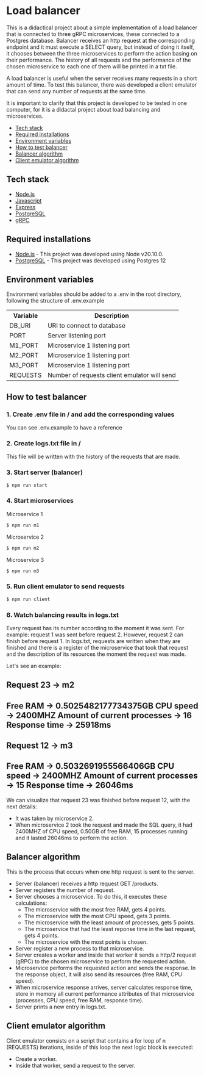 # Load balancer
This is a didactical project about a simple implementation of a load balancer that is connected to three gRPC microservices, these connected to a Postgres database. Balancer receives an http request at the corresponding endpoint and it must execute a SELECT query, but instead of doing it itself, it chooses between the three microservices to perform the action basing on their performance. The history of all requests and the performance of the chosen microservice to each one of them will be printed in a txt file.

A load balancer is useful when the server receives many requests in a short amount of time. To test this balancer, there was developed a client emulator that can send any number of requests at the same time.

It is important to clarify that this project is developed to be tested in one computer, for it is a didactal project about load balancing and microservices.

- [Tech stack](#tech-stack)
- [Required installations](#required-installations)
- [Environment variables](#environment-variables)
- [How to test balancer](#how-to-test-balancer)
- [Balancer algorithm](#balancer-algorithm)
- [Client emulator algorithm](#cliente-emulator-algorithm)

## Tech stack
* [Node.js](https://nodejs.org)
* [Javascript](https://developer.mozilla.org/es/docs/Web/JavaScript)
* [Express](https://expressjs.com)
* [PostgreSQL](https://www.postgresql.org/)
* [gRPC](https://grpc.io/)

## Required installations
* [Node.js](https://nodejs.org/) - This project was developed using Node v20.10.0.
* [PostgreSQL](https://www.postgresql.org/) - This project was developed using Postgres 12

## Environment variables
Environment variables should be added to a .env in the root directory, following the structure of .env.example
<table>
<tr>
<th>Variable</th>
<th>Description</th>
</tr>
<tr>
<td>DB_URI</td>
<td>URI to connect to database</td>
</tr>
<tr>
<td>PORT</td>
<td>Server listening port</td>
</tr>
<tr>
<td>M1_PORT</td>
<td>Microservice 1 listening port</td>
</tr>
<tr>
<td>M2_PORT</td>
<td>Microservice 1 listening port</td>
</tr>
<tr>
<td>M3_PORT</td>
<td>Microservice 1 listening port</td>
</tr>
<tr>
<td>REQUESTS</td>
<td>Number of requests client emulator will send</td>
</tr>
</table>

## How to test balancer

### 1. Create .env file in / and add the corresponding values
You can see .env.example to have a reference

### 2. Create logs.txt file in /
This file will be written with the history of the requests that are made.

### 3. Start server (balancer)
```sh
$ npm run start
```

### 4. Start microservices
Microservice 1
```sh
$ npm run m1
```
Microservice 2
```sh
$ npm run m2
```
Microservice 3
```sh
$ npm run m3
```

### 5. Run client emulator to send requests
```sh
$ npm run client
```

### 6. Watch balancing results in logs.txt
Every request has its number according to the moment it was sent. For example: request 1 was sent before request 2. However, request 2 can finish before request 1. In logs.txt, requests are written when they are finished and there is a register of the microservice that took that request and the description of its resources the moment the request was made.

Let's see an example: 

Request 23 -> m2
------------------------------------------------
Free RAM -> 0.5025482177734375GB
CPU speed -> 2400MHZ
Amount of current processes -> 16
Response time -> 25918ms
------------------------------------------------


Request 12 -> m3
------------------------------------------------
Free RAM -> 0.5032691955566406GB
CPU speed -> 2400MHZ
Amount of current processes -> 15
Response time -> 26046ms
------------------------------------------------

We can visualize that request 23 was finished before request 12, with the next details:
- It was taken by microservice 2.
- When microservice 2 took the request and made the SQL query, it had 2400MHZ of CPU speed, 0.50GB of free RAM, 15 processes running and it lasted 26046ms to perform the action.

## Balancer algorithm
This is the process that occurs when one http request is sent to the server.
- Server (balancer) receives a http request GET /products.
- Server registers the number of request.
- Server chooses a microservice. To do this, it executes these calculations:
    - The microservice with the most free RAM, gets 4 points.
    - The microservice with the most CPU speed, gets 3 points.
    - The microservice with the least amount of processes, gets 5 points.
    - The microservice that had the least reponse time in the last request, gets 4 points.
    - The microservice with the most points is chosen.
- Server register a new process to that microservice.
- Server creates a worker and inside that worker it sends a http/2 request (gRPC) to the chosen microservice to perform the requested action.
- Microservice performs the requested action and sends the response. In the response object, it will also send its resources (free RAM, CPU speed).
- When microservice response arrives, server calculates response time, store in memory all current performance attributes of that microservice (processes, CPU speed, free RAM, response time).
- Server prints a new entry in logs.txt.

## Client emulator algorithm
Client emulator consists on a script that contains a for loop of n (REQUESTS) iterations, inside of this loop the next logic block is executed:
- Create a worker.
- Inside that worker, send a request to the server.